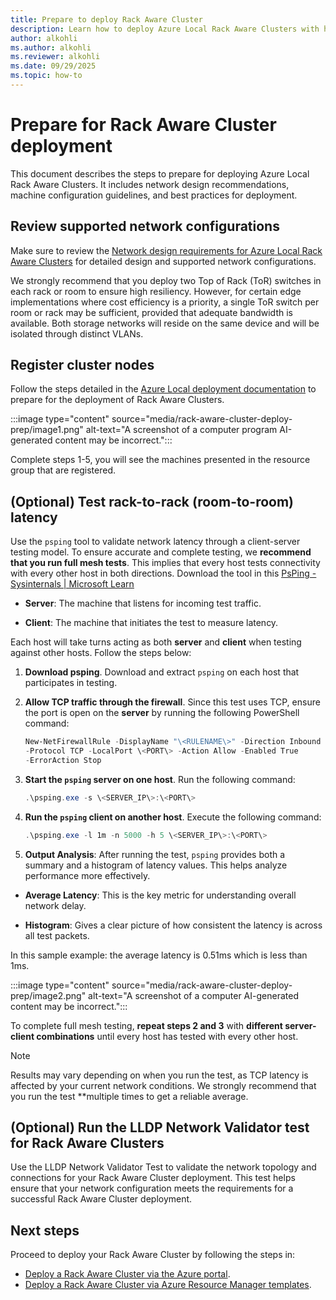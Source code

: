 ```yaml
---
title: Prepare to deploy Rack Aware Cluster
description: Learn how to deploy Azure Local Rack Aware Clusters with high resiliency using ToR switches and VLAN isolation for optimal network configurations.
author: alkohli
ms.author: alkohli
ms.reviewer: alkohli
ms.date: 09/29/2025
ms.topic: how-to
---
```


# Prepare for Rack Aware Cluster deployment

This document describes the steps to prepare for deploying Azure Local
Rack Aware Clusters. It includes network design recommendations, machine
configuration guidelines, and best practices for deployment.

## Review supported network configurations

Make sure to review the [Network design requirements for Azure Local Rack Aware Clusters](../index.yml) for detailed design and supported
network configurations.

We strongly recommend that you deploy two Top of Rack (ToR) switches in
each rack or room to ensure high resiliency. However, for certain edge
implementations where cost efficiency is a priority, a single ToR switch
per room or rack may be sufficient, provided that adequate bandwidth is
available. Both storage networks will reside on the same device and will
be isolated through distinct VLANs.

## Register cluster nodes

Follow the steps detailed in the [Azure Local deployment documentation](./deployment-introduction.md) to prepare for the
deployment of Rack Aware Clusters.

:::image type="content" source="media/rack-aware-cluster-deploy-prep/image1.png" alt-text="A screenshot of a computer program AI-generated content may be incorrect.":::

Complete steps 1-5, you will see the machines presented in the resource
group that are registered.

## (Optional) Test rack-to-rack (room-to-room) latency

Use the `psping` tool to validate network latency through a
client-server testing model. To ensure accurate and complete testing, we **recommend that you run full mesh tests**. This implies that every host tests connectivity with every other host in both directions. Download the tool
in this [<u>PsPing - Sysinternals \| Microsoft
Learn</u>](https://learn.microsoft.com/en-us/sysinternals/downloads/psping)

- **Server**: The machine that listens for incoming test traffic.

- **Client**: The machine that initiates the test to measure latency.

Each host will take turns acting as both **server** and **client** when
testing against other hosts. Follow the steps below:

1. **Download psping**. Download and extract `psping` on each host that
participates in testing.

1. **Allow TCP traffic through the firewall**. Since this test uses
TCP, ensure the port is open on the **server** by running the following
PowerShell command:

    ```powershell  
    New-NetFirewallRule -DisplayName "\<RULENAME\>" -Direction Inbound
    -Protocol TCP -LocalPort \<PORT\> -Action Allow -Enabled True
    -ErrorAction Stop
    ```

2. **Start the `psping` server on one host**. Run the following command:

    ```powershell
    .\psping.exe -s \<SERVER_IP\>:\<PORT\>
    ```

3. **Run the `psping` client on another host**. Execute the following command:

    ```powershell
    .\psping.exe -l 1m -n 5000 -h 5 \<SERVER_IP\>:\<PORT\>
    ```

4. **Output Analysis**: After running the test, `psping` provides both a
summary and a histogram of latency values. This helps analyze
performance more effectively.

- **Average Latency**: This is the key metric for understanding overall
  network delay.

- **Histogram**: Gives a clear picture of how consistent the latency is
  across all test packets.

In this sample example: the average latency is 0.51ms which is less than
1ms.

:::image type="content" source="media/rack-aware-cluster-deploy-prep/image2.png" alt-text="A screenshot of a computer AI-generated content may be incorrect.":::

To complete full mesh testing, **repeat steps 2 and 3** with **different
server-client combinations** until every host has tested with every
other host.

> [!NOTE]
> Results may vary depending on when you run the test, as
TCP latency is affected by your current network conditions. We strongly recommend that you run the test **multiple times to get a reliable average.

## (Optional) Run the LLDP Network Validator test for Rack Aware Clusters

Use the LLDP Network Validator Test to validate the network topology and
connections for your Rack Aware Cluster deployment. This test helps ensure that your network configuration meets the requirements for a successful
Rack Aware Cluster deployment.  

## Next steps

Proceed to deploy your Rack Aware Cluster by following the steps in:

- [Deploy a Rack Aware Cluster via the Azure portal](../index.yml).
- [Deploy a Rack Aware Cluster via Azure Resource Manager templates](../index.yml).
